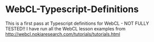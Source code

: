 WebCL-Typescript-Definitions
============================

This is a first pass at Typescript definitions for WebCL - NOT FULLY TESTED!!
I have run all the WebCL lesson examples from http://webcl.nokiaresearch.com/tutorials/tutorials.html
